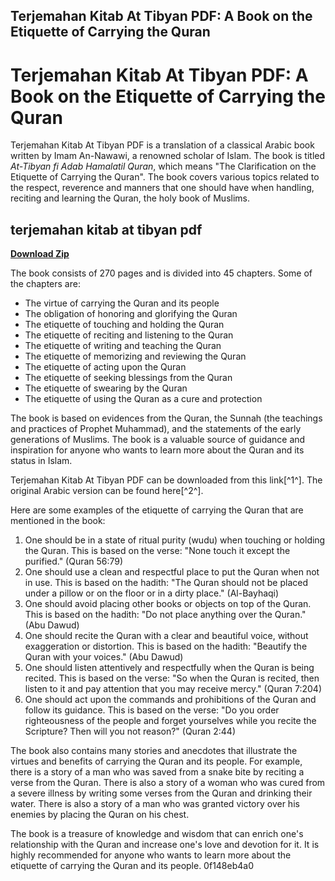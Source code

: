 ## Terjemahan Kitab At Tibyan PDF: A Book on the Etiquette of Carrying the Quran

  
# Terjemahan Kitab At Tibyan PDF: A Book on the Etiquette of Carrying the Quran
 
Terjemahan Kitab At Tibyan PDF is a translation of a classical Arabic book written by Imam An-Nawawi, a renowned scholar of Islam. The book is titled *At-Tibyan fi Adab Hamalatil Quran*, which means "The Clarification on the Etiquette of Carrying the Quran". The book covers various topics related to the respect, reverence and manners that one should have when handling, reciting and learning the Quran, the holy book of Muslims.
 
## terjemahan kitab at tibyan pdf


[**Download Zip**](https://www.google.com/url?q=https%3A%2F%2Fshurll.com%2F2tM5Rm&sa=D&sntz=1&usg=AOvVaw1wB4yEvw_ISKipziw2EeQd)

 
The book consists of 270 pages and is divided into 45 chapters. Some of the chapters are:
 
- The virtue of carrying the Quran and its people
- The obligation of honoring and glorifying the Quran
- The etiquette of touching and holding the Quran
- The etiquette of reciting and listening to the Quran
- The etiquette of writing and teaching the Quran
- The etiquette of memorizing and reviewing the Quran
- The etiquette of acting upon the Quran
- The etiquette of seeking blessings from the Quran
- The etiquette of swearing by the Quran
- The etiquette of using the Quran as a cure and protection

The book is based on evidences from the Quran, the Sunnah (the teachings and practices of Prophet Muhammad), and the statements of the early generations of Muslims. The book is a valuable source of guidance and inspiration for anyone who wants to learn more about the Quran and its status in Islam.
 
Terjemahan Kitab At Tibyan PDF can be downloaded from this link[^1^]. The original Arabic version can be found here[^2^].

Here are some examples of the etiquette of carrying the Quran that are mentioned in the book:

1. One should be in a state of ritual purity (wudu) when touching or holding the Quran. This is based on the verse: "None touch it except the purified." (Quran 56:79)
2. One should use a clean and respectful place to put the Quran when not in use. This is based on the hadith: "The Quran should not be placed under a pillow or on the floor or in a dirty place." (Al-Bayhaqi)
3. One should avoid placing other books or objects on top of the Quran. This is based on the hadith: "Do not place anything over the Quran." (Abu Dawud)
4. One should recite the Quran with a clear and beautiful voice, without exaggeration or distortion. This is based on the hadith: "Beautify the Quran with your voices." (Abu Dawud)
5. One should listen attentively and respectfully when the Quran is being recited. This is based on the verse: "So when the Quran is recited, then listen to it and pay attention that you may receive mercy." (Quran 7:204)
6. One should act upon the commands and prohibitions of the Quran and follow its guidance. This is based on the verse: "Do you order righteousness of the people and forget yourselves while you recite the Scripture? Then will you not reason?" (Quran 2:44)

The book also contains many stories and anecdotes that illustrate the virtues and benefits of carrying the Quran and its people. For example, there is a story of a man who was saved from a snake bite by reciting a verse from the Quran. There is also a story of a woman who was cured from a severe illness by writing some verses from the Quran and drinking their water. There is also a story of a man who was granted victory over his enemies by placing the Quran on his chest.
 
The book is a treasure of knowledge and wisdom that can enrich one's relationship with the Quran and increase one's love and devotion for it. It is highly recommended for anyone who wants to learn more about the etiquette of carrying the Quran and its people.
 0f148eb4a0

